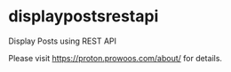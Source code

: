# displaypostsrestapi
Display Posts using REST API

Please visit https://proton.prowoos.com/about/ for details.

